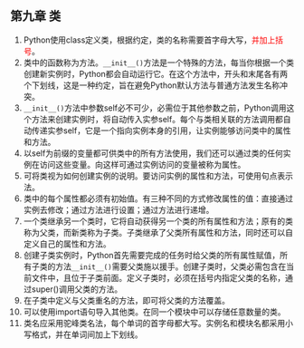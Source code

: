 ## 第九章 类

1. Python使用class定义类，根据约定，类的名称需要首字母大写，<font color=red>并加上括号</font>。
2. 类中的函数称为方法。`__init__()`方法是一个特殊的方法，每当你根据一个类创建新实例时，Python都会自动运行它。在这个方法中，开头和末尾各有两个下划线，这是一种约定，旨在避免Python默认方法与普通方法发生名称冲突。
3. `__init__()`方法中参数self必不可少，必需位于其他参数之前，Python调用这个方法来创建实例时，将自动传入实参self。每个与类相关联的方法调用都自动传递实参self，它是一个指向实例本身的引用，让实例能够访问类中的属性和方法。
4. 以self为前缀的变量都可供类中的所有方法使用，我们还可以通过类的任何实例在访问这些变量。向这样可通过实例访问的变量被称为属性。
5. 可将类视为如何创建实例的说明。要访问实例的属性和方法，可使用句点表示法。
6. 类中的每个属性都必须有初始值。有三种不同的方式修改属性的值：直接通过实例去修改；通过方法进行设置；通过方法进行递增。
7. 一个类继承另一个类时，它将自动获得另一个类的所有属性和方法；原有的类称为父类，而新类称为子类。子类继承了父类所有属性和方法，同时还可以自定义自己的属性和方法。
8. 创建子类实例时，Python首先需要完成的任务时给父类的所有属性赋值，所有子类的方法`__init__()`需要父类施以援手。创建子类时，父类必需包含在当前文件中，且位于子类前面。定义子类时，必须在括号内指定父类的名称，通过super()调用父类的方法。
9. 在子类中定义与父类重名的方法，即可将父类的方法覆盖。
10. 可以使用import语句导入其他类。在同一个模块中可以存储任意数量的类。
11. 类名应采用驼峰类名法，每个单词的首字母都大写。实例名和模块名都采用小写格式，并在单词间加上下划线。